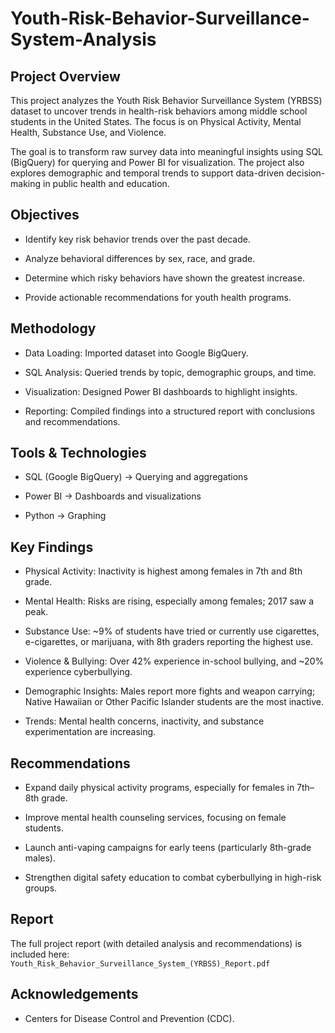# Youth-Risk-Behavior-Surveillance-System-Analysis

## Project Overview
This project analyzes the Youth Risk Behavior Surveillance System (YRBSS) dataset 
to uncover trends in health-risk behaviors among middle school students in the United States. 
The focus is on Physical Activity, Mental Health, Substance Use, and Violence.

The goal is to transform raw survey data into meaningful insights using SQL (BigQuery) 
for querying and Power BI for visualization. The project also explores demographic and temporal 
trends to support data-driven decision-making in public health and education.

## Objectives

- Identify key risk behavior trends over the past decade.

- Analyze behavioral differences by sex, race, and grade.
 
- Determine which risky behaviors have shown the greatest increase.

- Provide actionable recommendations for youth health programs.

##  Methodology

- Data Loading: Imported dataset into Google BigQuery.

- SQL Analysis: Queried trends by topic, demographic groups, and time.

- Visualization: Designed Power BI dashboards to highlight insights.

- Reporting: Compiled findings into a structured report with conclusions and recommendations.

## Tools & Technologies

- SQL (Google BigQuery) → Querying and aggregations

- Power BI → Dashboards and visualizations

- Python →  Graphing

## Key Findings

- Physical Activity: Inactivity is highest among females in 7th and 8th grade.

- Mental Health: Risks are rising, especially among females; 2017 saw a peak.

- Substance Use: ~9% of students have tried or currently use cigarettes, e-cigarettes, or marijuana, with 8th graders reporting the highest use.

- Violence & Bullying: Over 42% experience in-school bullying, and ~20% experience cyberbullying.

- Demographic Insights: Males report more fights and weapon carrying; Native Hawaiian or Other Pacific Islander students are the most inactive.

- Trends: Mental health concerns, inactivity, and substance experimentation are increasing.

## Recommendations

- Expand daily physical activity programs, especially for females in 7th–8th grade.

- Improve mental health counseling services, focusing on female students.

- Launch anti-vaping campaigns for early teens (particularly 8th-grade males).

- Strengthen digital safety education to combat cyberbullying in high-risk groups.

## Report

The full project report (with detailed analysis and recommendations) is included here:
`Youth_Risk_Behavior_Surveillance_System_(YRBSS)_Report.pdf`

## Acknowledgements

- Centers for Disease Control and Prevention (CDC).

